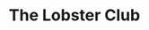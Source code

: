 ---
layout: place
title: "The Lobster Club"
permalink: /new-york/new-york/the-lobster-club.html
stateAbbr: NY
stateName: New York
cityName: New York
place_id: ChIJO3lUXPtYwokRHcU_YPcKvcY
photos:
  - name: >-
      places/ChIJO3lUXPtYwokRHcU_YPcKvcY/photos/AeeoHcJccAqzFUgBeZ6ZaFy9RwoKRi7IGOkFisXKxsBSXT6AxphLAi_iQfjAW3JqR1FFxzUBhm00RVxR5PcJX5ejZBF6HUnC47sAXZkRPbDhKEDaGzAkPjwTExbinHA7bANMxORnwandVT0183wqYNh4mGnPPEyQSwCpJpV8ZMdb-PrFKC0uA6WkGjBT9ruz8JF3WQDavfITWjOsI1FWLmW4yegtTcsSCP_PxDCggY_QDocraIV23oX7QgPppPXEwFOPFOLGMFaX2zyXjCw3B44c-ojhSta8kZXzoYywG0U-iLipKA
    widthPx: 2000
    heightPx: 1157
    authorAttributions:
      - displayName: The Lobster Club
        uri: https://maps.google.com/maps/contrib/110907355136186176857
        photoUri: >-
          https://lh3.googleusercontent.com/a-/ALV-UjV0dJaW8XzCgzmkpATpYRj-iygfH0uqUB01mlLNz4xL5sO5piE=s100-p-k-no-mo
    flagContentUri: >-
      https://www.google.com/local/imagery/report/?cb_client=maps_api_places.places_api&image_key=!1e10!2sAF1QipP-K2Ul699qVogFAlSL83cBn6LGICinPUkQE-zk&hl=en-US
    googleMapsUri: >-
      https://www.google.com/maps/place//data=!3m4!1e2!3m2!1sAF1QipP-K2Ul699qVogFAlSL83cBn6LGICinPUkQE-zk!2e10!4m2!3m1!1s0x89c258fb5c54793b:0xc6bd0af7603fc51d
  - name: >-
      places/ChIJO3lUXPtYwokRHcU_YPcKvcY/photos/AeeoHcIX_eiEQpWUVCcT5Iurek4WFgaK6LjPH7U868smiwxQIy3rCKMqTijc3O9MrgZAOhhwP8tU7UJoheoeuvmpTBKlbHyb7h88Gq6hGGHe-JdwS5OavC7__W2jVTY88nl4SJznL9nfGE5-ccg_pRVA3zFCKNdxHg81F_3j6k6EIbrr5sGdSwmb2JaPJ3HRhXXMGNmIw6iGsxdXjIFsoIaTdx-v4eixVAYy2ZDU7NWYlHJWfq3iqwt32JYf0N1mFHffKVwSAsB18JgyUvPqNwgmBWu8fRF1yjgWJqpfpFa6VJoAmQ
    widthPx: 4800
    heightPx: 3203
    authorAttributions:
      - displayName: The Lobster Club
        uri: https://maps.google.com/maps/contrib/110907355136186176857
        photoUri: >-
          https://lh3.googleusercontent.com/a-/ALV-UjV0dJaW8XzCgzmkpATpYRj-iygfH0uqUB01mlLNz4xL5sO5piE=s100-p-k-no-mo
    flagContentUri: >-
      https://www.google.com/local/imagery/report/?cb_client=maps_api_places.places_api&image_key=!1e10!2sAF1QipPkYuAvM-leOQNgTQWyre-lpBQ-4legYd_ATgJl&hl=en-US
    googleMapsUri: >-
      https://www.google.com/maps/place//data=!3m4!1e2!3m2!1sAF1QipPkYuAvM-leOQNgTQWyre-lpBQ-4legYd_ATgJl!2e10!4m2!3m1!1s0x89c258fb5c54793b:0xc6bd0af7603fc51d
  - name: >-
      places/ChIJO3lUXPtYwokRHcU_YPcKvcY/photos/AeeoHcKDKqxnJPSIyn-0Pyzq5GlAfjgIjh46SQ_itQWMxpEQw6aglsMi7wERYkwVjuAEIi2-jm2g4GMyT651guWdXZ0jzh0kXay6L37-1XoLy4X_BOFa2eqtLABmC_0spEF1_uk9GQZhozyXHGH_BFNW1pNLpGQlUWKheNkWhB0aUFfl--fiZIBxEQin0RTl7eUHAW_-SudX4PWL6pwf6gomJfcYkemsI_6ioLjZn8SdDoS6NnfW-fjaM93PgwASlEu889p-4p60mdYfmd68SdKkmjQaa0Q0YXYDbcft_aEumZuRJQ
    widthPx: 1367
    heightPx: 2048
    authorAttributions:
      - displayName: The Lobster Club
        uri: https://maps.google.com/maps/contrib/110907355136186176857
        photoUri: >-
          https://lh3.googleusercontent.com/a-/ALV-UjV0dJaW8XzCgzmkpATpYRj-iygfH0uqUB01mlLNz4xL5sO5piE=s100-p-k-no-mo
    flagContentUri: >-
      https://www.google.com/local/imagery/report/?cb_client=maps_api_places.places_api&image_key=!1e10!2sAF1QipPzurVzOfhFbR5KAVJgLu9td6tlz0bj9qOkhJ67&hl=en-US
    googleMapsUri: >-
      https://www.google.com/maps/place//data=!3m4!1e2!3m2!1sAF1QipPzurVzOfhFbR5KAVJgLu9td6tlz0bj9qOkhJ67!2e10!4m2!3m1!1s0x89c258fb5c54793b:0xc6bd0af7603fc51d
  - name: >-
      places/ChIJO3lUXPtYwokRHcU_YPcKvcY/photos/AeeoHcKxeVyt1vF9ZQjz-PBcJv4L1yUL0e8OKMh0YoyDCFaTRtI3KLyvJPQ8EXQZ_H1lJkxjK_Sm6z_8pEj_D3ktqq83AbOLEmaDBSL0QTcrH1lF-sWbhLowHQRmmgl177k5yyWQk263LFnpLGyRh4G6t9jbvdvvlu3S2q-oCOMia6fQbAsEvpV5TxXeD3ngDzkO7ObHE3B2rUpzx9cmeD61IAXlBWUWvDKZkUJAtHmquknPw2Gcv2bNvQc5ENEO7qnyGybV9qy1RTMKdzKSMcAzNQxncvvigmzTeuaQklDVobbislr8d4SuYlQ9HkMkqpDJ8H_rnj5OYRvlXExrrTCMnSX48TzERIfiIfJ4zRNzwji3nM3O267ix8meR5sO2Jpwi7_QEdH9KzYlL5LBS1HTpRWk4R9B-GaObutDig7HmPM
    widthPx: 2268
    heightPx: 4032
    authorAttributions:
      - displayName: Monifa McKenzie
        uri: https://maps.google.com/maps/contrib/111121916481926219470
        photoUri: >-
          https://lh3.googleusercontent.com/a-/ALV-UjUsUd-s9LFXx0zv0z4opqNpAhcLwgOBnqeeIzLGnIQt2FhuLuf0=s100-p-k-no-mo
    flagContentUri: >-
      https://www.google.com/local/imagery/report/?cb_client=maps_api_places.places_api&image_key=!1e10!2sCIHM0ogKEICAgIC79KXXOA&hl=en-US
    googleMapsUri: >-
      https://www.google.com/maps/place//data=!3m4!1e2!3m2!1sCIHM0ogKEICAgIC79KXXOA!2e10!4m2!3m1!1s0x89c258fb5c54793b:0xc6bd0af7603fc51d
  - name: >-
      places/ChIJO3lUXPtYwokRHcU_YPcKvcY/photos/AeeoHcJk8nvOroDesUhHcP9MPn14WrhqQuWIWop4_3pBt5iVJZOpTj9vam5cmNRB-PBlFG9ldYAqtLmkCZmkaIWP6fwJ66kFPGivLmYcAnklCQIh9TaRX29Mu2T-E4tXlx2_2C29VGXwMJblsz_kzXnVbrtK3CzOedzBY1ZLyzzpQ3EO_g0PA_S-oQrL-0tbige_datJnbOgF4JjH88R4jA0Ghk7Dz8Ev-A6mCY7XtILlA56mN_rOOm85A88MIJDT28fhk-iUeW5erDYzC37De0uzs38PrupRbRh3taWwqdKDME3U3TZfwYJvmzk4DuPEo0-nzvaT4cmu_CSumAlliCEjAG2fsJQwNtgMq1W3Y-RuRLxmAXi7aKo-8blSjOIEjIkNdiJO0H-e122ukhagSCwY9emzEb4c561W4-wfwabcAp8DA
    widthPx: 4080
    heightPx: 3072
    authorAttributions:
      - displayName: Gordon Conaway
        uri: https://maps.google.com/maps/contrib/102406248255182173386
        photoUri: >-
          https://lh3.googleusercontent.com/a-/ALV-UjV3isJ55Kv2mUDKGKLwtimXwMyb-Lm2mHKg8pqK_vRpK0eukSGkQw=s100-p-k-no-mo
    flagContentUri: >-
      https://www.google.com/local/imagery/report/?cb_client=maps_api_places.places_api&image_key=!1e10!2sCIHM0ogKEICAgIDz0KnDHw&hl=en-US
    googleMapsUri: >-
      https://www.google.com/maps/place//data=!3m4!1e2!3m2!1sCIHM0ogKEICAgIDz0KnDHw!2e10!4m2!3m1!1s0x89c258fb5c54793b:0xc6bd0af7603fc51d
  - name: >-
      places/ChIJO3lUXPtYwokRHcU_YPcKvcY/photos/AeeoHcJQYbcvEEvuhU2y9laY5DhohRaauA5lfWv90IerGy5KD65UiAvtoXkqHG-KodHeo0mOxWcyOUDGfesDu1giwbKot9L8tte82nTtHQ85L1vQ3cFE0kmdtX7eVCOhG6j_mqtf2BdXusNI5Me_BLPN8nL-HTQqUmnIdIzttI5l6-Dc1izEZE5MrnnMffe6ABVRSrWqpOKJMVgaWKAHU0m7CQ7qBa6Ag-V1_8JxEwo9ERUVL5WAfP2GzvX9FCcQafmsL8z9ezhNFrqDKA2ziP57MufLpfzoVyrdMGXEAyr03mEYqlOJ6qpKI3Fy-fyDn8rA37tkp-IJ6r4-78FeTLBf9uMqlxLzvLBFh9G-o4GjjDSj6xQR_vwbY24vTZtfZ7bE-0cffGmfCKwErkvzvWq4MsTLTrH_OAPu6gdBmnXc7M4
    widthPx: 3600
    heightPx: 4800
    authorAttributions:
      - displayName: Abdullah
        uri: https://maps.google.com/maps/contrib/105229872591470007995
        photoUri: >-
          https://lh3.googleusercontent.com/a-/ALV-UjUp7XPOYmYajMgsnmnm5A9EC4Sx3fYIxmtfH0wiRxIJfnV6JJMC=s100-p-k-no-mo
    flagContentUri: >-
      https://www.google.com/local/imagery/report/?cb_client=maps_api_places.places_api&image_key=!1e10!2sCIHM0ogKEICAgIDn-Yukfw&hl=en-US
    googleMapsUri: >-
      https://www.google.com/maps/place//data=!3m4!1e2!3m2!1sCIHM0ogKEICAgIDn-Yukfw!2e10!4m2!3m1!1s0x89c258fb5c54793b:0xc6bd0af7603fc51d
  - name: >-
      places/ChIJO3lUXPtYwokRHcU_YPcKvcY/photos/AeeoHcKc0MwlfQfj0_CLutsB4dGn4nROrEhUx1GVQaLdXECtxp9jFx-XcF09mqaw6iL7S0xYE-CzeUcXPO4iBi9isVUOO6HQ57SHYiq9d9ZKytgL3SFpBshBnEEuv7ZSI2uXAuri440kpj7Mi4-C6rbhh6FzWHEyshzM_NhXdn32sHgCxLIEaVsX5f_O1pWK0Lq79Rj-Itz7eawrhA4ZwTuinz3gv4YXMTh-KED9jNLI9uWVNWT2tC5325kI3Ni9YORr2ohyCgtvxUTc1rnKn8_GCH9FufHpcdkxvxnuJDJB2E3sK_MS7FNlNBr0No2E--h0oLglNNCR9kiGHKDZ8oa2WPdOp6QgSh6rsmSbDi-ZT-tBNr8xFmoJouaPa-LJ8p_xhoIT4S4v3DPiK_J3fm_eeBW__6Av5J8jq88AGgVLQMo
    widthPx: 4116
    heightPx: 2711
    authorAttributions:
      - displayName: Gordon Conaway
        uri: https://maps.google.com/maps/contrib/102406248255182173386
        photoUri: >-
          https://lh3.googleusercontent.com/a-/ALV-UjV3isJ55Kv2mUDKGKLwtimXwMyb-Lm2mHKg8pqK_vRpK0eukSGkQw=s100-p-k-no-mo
    flagContentUri: >-
      https://www.google.com/local/imagery/report/?cb_client=maps_api_places.places_api&image_key=!1e10!2sCIHM0ogKEICAgIDzw-n_GQ&hl=en-US
    googleMapsUri: >-
      https://www.google.com/maps/place//data=!3m4!1e2!3m2!1sCIHM0ogKEICAgIDzw-n_GQ!2e10!4m2!3m1!1s0x89c258fb5c54793b:0xc6bd0af7603fc51d
  - name: >-
      places/ChIJO3lUXPtYwokRHcU_YPcKvcY/photos/AeeoHcKY5oV6XZQmmYAm2wa9eawm-kt9Y_y343vJuNkyVVT5uflxhJrnF5vu_EsUMVZst8_gjnz0XzUEwCv0itFRuoeVkntccbbAGdj1G2oHHQ-rJL7cqpctMv9cvdwJxW9m-mvESCm-VKcvSPo7IK5V3CuZJce9J-6-PEMCZ4pUQiw5e_zWAmcqGNZNVE9Yl9EiunxJgO654IHMmHeSWhSd2jPoWAstQbhwBE3H87Sy7h0iM6K6zJbiMRZt7hJ7uE_BJFz4BA53w-R9tEfqnwxpPoUmnGbgpIlfmqBnIAN5W4uZxbLbS7NZB_oaUXVemambHOiO1z6ekKR3FwFaK_zNbYv7yffL5j3kQdbhCfS6LGjFgMV5NLAEZZs_-1bKdvIidQCFdEjz8uYWagZFUzWa8PsOtVOZiy_fFSSYEq8hACbdwZzW
    widthPx: 4000
    heightPx: 3000
    authorAttributions:
      - displayName: B. Gregory
        uri: https://maps.google.com/maps/contrib/107681952692829995775
        photoUri: >-
          https://lh3.googleusercontent.com/a/ACg8ocIEW8Yt3kkdjuk10ADim9nfItaIQoZdCXteSyUjaj9ev7cM4g=s100-p-k-no-mo
    flagContentUri: >-
      https://www.google.com/local/imagery/report/?cb_client=maps_api_places.places_api&image_key=!1e10!2sCIHM0ogKEICAgIC54ZKIwQE&hl=en-US
    googleMapsUri: >-
      https://www.google.com/maps/place//data=!3m4!1e2!3m2!1sCIHM0ogKEICAgIC54ZKIwQE!2e10!4m2!3m1!1s0x89c258fb5c54793b:0xc6bd0af7603fc51d
  - name: >-
      places/ChIJO3lUXPtYwokRHcU_YPcKvcY/photos/AeeoHcKdFqFvKtlU9mOQDcDcrmXuvwUeWfo3M_D_zprpZDd0s0tYAXB_gZBeK_fvI3-9btTFoCQgLfca16Ks5L4HhYq3BQBhkOr1E9LTh69SpTA6Z2kIB7CMxxGJDUwXr0RsRSIwylq6anVdGfP9qmzfEuUcpDOzZxDbdSPozHNro0IkyH6O0TTO9jkhQtEddk47uERo709yeQyJi3r7Q03P3_jSRKKO_9aSe69F0ZLMgm-Zwo1bqWdTVXvEepmynoSNGAHZ0CinT5ocogN9KmjopOGcVi0iEUiX2dFSz7YBXHJdt_bOmwwQBen-iOmZemYaaMM57CjVqQtijp2dQAI4IEg6EwVPJHqLrJAhhD2iCzRUb0jp71MwzitCI5RuW3k7f1BpRGA3SHZhDr2lJ3KfjDwaOVOgByl6LXdiw_pktzEj00Z-
    widthPx: 4800
    heightPx: 3600
    authorAttributions:
      - displayName: Angela Kim
        uri: https://maps.google.com/maps/contrib/115818915195362125783
        photoUri: >-
          https://lh3.googleusercontent.com/a-/ALV-UjVkGi6_keVQnpM8rgEwikBx02GDnGoxYQh_05H8KPSCLEIcXDaE=s100-p-k-no-mo
    flagContentUri: >-
      https://www.google.com/local/imagery/report/?cb_client=maps_api_places.places_api&image_key=!1e10!2sCIHM0ogKEICAgMCAvMqOlwE&hl=en-US
    googleMapsUri: >-
      https://www.google.com/maps/place//data=!3m4!1e2!3m2!1sCIHM0ogKEICAgMCAvMqOlwE!2e10!4m2!3m1!1s0x89c258fb5c54793b:0xc6bd0af7603fc51d
  - name: >-
      places/ChIJO3lUXPtYwokRHcU_YPcKvcY/photos/AeeoHcIeZl4_YTAB6kM2qk-ejvsBqNYlFkUs4RkhqlrKNwD4jazpuw9xerJW1lIGzDNaB5js8UDrflODhbt1X_oyeleXgsfMIMm5OvjfscFvmZqWPgAVMonM0pLPAQbnXf5zzAGt1h0rK9TMVFk37w1LtAWNi5wQxnXQUosThFynpWm6I00B0CXwyfDkOsPiIpKpqWQxTCbI67A5_3_8s0u5OqzOtM27ICb1Xwmn0ZM5ilj3I_4AyQT3dNEIbTppomFMcys4KzwaLel-x_au8qEaHenICfYPyOOQyw4haQPKLh4BvCtWl5PvkEgJWSv_6Sb6-CkLU2EJoWujf5K3iR7XB7OKK9g6lkCNUpMpkDDnT8VaWxXIr_mx1h7L9BsrbxALddlGhW4eJHpk4mm4z2s26q-y-pBMWK_-Gyq1l_rCVh4
    widthPx: 3600
    heightPx: 4800
    authorAttributions:
      - displayName: Angela Kim
        uri: https://maps.google.com/maps/contrib/115818915195362125783
        photoUri: >-
          https://lh3.googleusercontent.com/a-/ALV-UjVkGi6_keVQnpM8rgEwikBx02GDnGoxYQh_05H8KPSCLEIcXDaE=s100-p-k-no-mo
    flagContentUri: >-
      https://www.google.com/local/imagery/report/?cb_client=maps_api_places.places_api&image_key=!1e10!2sCIHM0ogKEICAgMCAvMqOZw&hl=en-US
    googleMapsUri: >-
      https://www.google.com/maps/place//data=!3m4!1e2!3m2!1sCIHM0ogKEICAgMCAvMqOZw!2e10!4m2!3m1!1s0x89c258fb5c54793b:0xc6bd0af7603fc51d
address: 98 E 53rd St, New York, NY 10022, USA
street: 98 E 53rd St
city: New York
state: NY
zip: '10022'
country: USA
neighborhood: null
latitude: '40.758513'
longitude: '-73.971885'
accessibility_options:
  wheelchairAccessibleEntrance: true
  wheelchairAccessibleRestroom: true
  wheelchairAccessibleSeating: true
business_status: OPERATIONAL
name: The Lobster Club
google_maps_links:
  directionsUri: >-
    https://www.google.com/maps/dir//''/data=!4m7!4m6!1m1!4e2!1m2!1m1!1s0x89c258fb5c54793b:0xc6bd0af7603fc51d!3e0
  placeUri: https://maps.google.com/?cid=14320614447696037149
  writeAReviewUri: >-
    https://www.google.com/maps/place//data=!4m3!3m2!1s0x89c258fb5c54793b:0xc6bd0af7603fc51d!12e1
  reviewsUri: >-
    https://www.google.com/maps/place//data=!4m4!3m3!1s0x89c258fb5c54793b:0xc6bd0af7603fc51d!9m1!1b1
  photosUri: >-
    https://www.google.com/maps/place//data=!4m3!3m2!1s0x89c258fb5c54793b:0xc6bd0af7603fc51d!10e5
primary_type: Japanese Restaurant
opening_hours:
  regular: null
  current: null
secondary_opening_hours:
  regular:
    weekdayDescriptions: null
    type: null
  current:
    weekdayDescriptions: null
    type: null
phone: (212) 254-3000
price_level: PRICE_LEVEL_VERY_EXPENSIVE
price_range: $100 &ndash; & up
rating: '4.4'
rating_count: 351
website: http://www.thelobsterclub.com//?utm_medium=Click&utm_source=GoogleMyBusiness
description: >-
  High-end Japanese locale serving sushi & teppanyaki dishes in a sophisticated,
  lounge-style setting.
reviews:
  - name: >-
      places/ChIJO3lUXPtYwokRHcU_YPcKvcY/reviews/ChdDSUhNMG9nS0VJQ0FnTUNBdklyWTJnRRAB
    relativePublishTimeDescription: 2 months ago
    rating: 5
    text:
      text: >-
        Fully enjoyed my birthday dinner here with my family. The service was
        attentive and warm, the ambiance wonderful and the meal was memorable!
        We really enjoyed the lobster, cucumbers, the sweet potatoes, and the
        steak (we actually loved the strip steak more than the tomahawk). Do NOT
        skip the dessert - wow I still dream of the pineapple shaved ice (the
        flavors rotate).
      languageCode: en
    originalText:
      text: >-
        Fully enjoyed my birthday dinner here with my family. The service was
        attentive and warm, the ambiance wonderful and the meal was memorable!
        We really enjoyed the lobster, cucumbers, the sweet potatoes, and the
        steak (we actually loved the strip steak more than the tomahawk). Do NOT
        skip the dessert - wow I still dream of the pineapple shaved ice (the
        flavors rotate).
      languageCode: en
    authorAttribution:
      displayName: Angela Kim
      uri: https://www.google.com/maps/contrib/115818915195362125783/reviews
      photoUri: >-
        https://lh3.googleusercontent.com/a-/ALV-UjVkGi6_keVQnpM8rgEwikBx02GDnGoxYQh_05H8KPSCLEIcXDaE=s128-c0x00000000-cc-rp-mo-ba4
    publishTime: '2025-01-30T06:43:26.161306Z'
    flagContentUri: >-
      https://www.google.com/local/review/rap/report?postId=ChdDSUhNMG9nS0VJQ0FnTUNBdklyWTJnRRAB&d=17924085&t=1
    googleMapsUri: >-
      https://www.google.com/maps/reviews/data=!4m6!14m5!1m4!2m3!1sChdDSUhNMG9nS0VJQ0FnTUNBdklyWTJnRRAB!2m1!1s0x89c258fb5c54793b:0xc6bd0af7603fc51d
  - name: >-
      places/ChIJO3lUXPtYwokRHcU_YPcKvcY/reviews/ChZDSUhNMG9nS0VJQ0FnSUNYM0wyU2NnEAE
    relativePublishTimeDescription: 6 months ago
    rating: 5
    text:
      text: >-
        I recently had the pleasure of dining at an exceptional Japanese
        restaurant, and it was an unforgettable experience!


        We kicked off the evening at the bar with a refreshing Lychee Martini,
        which set the tone for the night. Once our entire party arrived, we
        moved to a lovely table and ordered a variety of dishes. Every single
        item we tried was absolutely delightful—I loved them all!


        Our sommelier was fantastic and recommended the perfect bottle of sake
        that paired beautifully with our meal.


        I can't wait to return to this gem of a restaurant! Highly recommend it
        to anyone looking for an amazing Japanese dining experience!
      languageCode: en
    originalText:
      text: >-
        I recently had the pleasure of dining at an exceptional Japanese
        restaurant, and it was an unforgettable experience!


        We kicked off the evening at the bar with a refreshing Lychee Martini,
        which set the tone for the night. Once our entire party arrived, we
        moved to a lovely table and ordered a variety of dishes. Every single
        item we tried was absolutely delightful—I loved them all!


        Our sommelier was fantastic and recommended the perfect bottle of sake
        that paired beautifully with our meal.


        I can't wait to return to this gem of a restaurant! Highly recommend it
        to anyone looking for an amazing Japanese dining experience!
      languageCode: en
    authorAttribution:
      displayName: Helena
      uri: https://www.google.com/maps/contrib/107543237852818983114/reviews
      photoUri: >-
        https://lh3.googleusercontent.com/a-/ALV-UjX3z7beeyWIR_edVjbn68PudULbTod1lGoXbxhSW3yaNa_8YQPqjw=s128-c0x00000000-cc-rp-mo-ba4
    publishTime: '2024-10-14T07:07:47.783623Z'
    flagContentUri: >-
      https://www.google.com/local/review/rap/report?postId=ChZDSUhNMG9nS0VJQ0FnSUNYM0wyU2NnEAE&d=17924085&t=1
    googleMapsUri: >-
      https://www.google.com/maps/reviews/data=!4m6!14m5!1m4!2m3!1sChZDSUhNMG9nS0VJQ0FnSUNYM0wyU2NnEAE!2m1!1s0x89c258fb5c54793b:0xc6bd0af7603fc51d
  - name: >-
      places/ChIJO3lUXPtYwokRHcU_YPcKvcY/reviews/ChdDSUhNMG9nS0VJQ0FnSUNYdTZMLXlRRRAB
    relativePublishTimeDescription: 5 months ago
    rating: 3
    text:
      text: >-
        I heard the wagyu sandwich is good but plan to spend about $60 for it.
        The garlic fried rice was salty. You need to make a reservation for
        dinner. Dress code is smart casual.
      languageCode: en
    originalText:
      text: >-
        I heard the wagyu sandwich is good but plan to spend about $60 for it.
        The garlic fried rice was salty. You need to make a reservation for
        dinner. Dress code is smart casual.
      languageCode: en
    authorAttribution:
      displayName: Pavee Suvagondha
      uri: https://www.google.com/maps/contrib/104010402960748502178/reviews
      photoUri: >-
        https://lh3.googleusercontent.com/a-/ALV-UjVC9lHWhbAdi6wMuZyNxScDQBaVKWIXsnJaTg9ozz_YowahYN4=s128-c0x00000000-cc-rp-mo-ba5
    publishTime: '2024-10-20T23:58:32.172712Z'
    flagContentUri: >-
      https://www.google.com/local/review/rap/report?postId=ChdDSUhNMG9nS0VJQ0FnSUNYdTZMLXlRRRAB&d=17924085&t=1
    googleMapsUri: >-
      https://www.google.com/maps/reviews/data=!4m6!14m5!1m4!2m3!1sChdDSUhNMG9nS0VJQ0FnSUNYdTZMLXlRRRAB!2m1!1s0x89c258fb5c54793b:0xc6bd0af7603fc51d
  - name: >-
      places/ChIJO3lUXPtYwokRHcU_YPcKvcY/reviews/ChZDSUhNMG9nS0VJQ0FnSURuLVl1a2J3EAE
    relativePublishTimeDescription: 6 months ago
    rating: 3
    text:
      text: >-
        Overall, very high highs and low lows.


        The good: I LOVED the truffle Wagyu sandwich! The flavors were perfectly
        balanced and the meat was soft, tender, and juicy that was wedged
        between two thin and buttery slices of bread.


        The bad: basically everything else. The service was slow and the other
        dishes were not at all flavorful enough to justify their price points.
        The tuna and chiles dish didn’t make sense to me as a whole, but the
        tuna itself was good. The yuzu black bass was even worse as it had no
        color, very light flavors, and served with disappointingly bland
        vegetables. The service was also a bit slow as it took nearly 35 minutes
        to get the tuna appetizer. To top it all off, something I ate didn’t sit
        well and now I’m spending a majority of my afternoon in the bathroom


        Overall, pretty disappointed considering the amount I spent on these
        three dishes went above $150
      languageCode: en
    originalText:
      text: >-
        Overall, very high highs and low lows.


        The good: I LOVED the truffle Wagyu sandwich! The flavors were perfectly
        balanced and the meat was soft, tender, and juicy that was wedged
        between two thin and buttery slices of bread.


        The bad: basically everything else. The service was slow and the other
        dishes were not at all flavorful enough to justify their price points.
        The tuna and chiles dish didn’t make sense to me as a whole, but the
        tuna itself was good. The yuzu black bass was even worse as it had no
        color, very light flavors, and served with disappointingly bland
        vegetables. The service was also a bit slow as it took nearly 35 minutes
        to get the tuna appetizer. To top it all off, something I ate didn’t sit
        well and now I’m spending a majority of my afternoon in the bathroom


        Overall, pretty disappointed considering the amount I spent on these
        three dishes went above $150
      languageCode: en
    authorAttribution:
      displayName: Abdullah
      uri: https://www.google.com/maps/contrib/105229872591470007995/reviews
      photoUri: >-
        https://lh3.googleusercontent.com/a-/ALV-UjUp7XPOYmYajMgsnmnm5A9EC4Sx3fYIxmtfH0wiRxIJfnV6JJMC=s128-c0x00000000-cc-rp-mo-ba6
    publishTime: '2024-10-07T18:43:48.568281Z'
    flagContentUri: >-
      https://www.google.com/local/review/rap/report?postId=ChZDSUhNMG9nS0VJQ0FnSURuLVl1a2J3EAE&d=17924085&t=1
    googleMapsUri: >-
      https://www.google.com/maps/reviews/data=!4m6!14m5!1m4!2m3!1sChZDSUhNMG9nS0VJQ0FnSURuLVl1a2J3EAE!2m1!1s0x89c258fb5c54793b:0xc6bd0af7603fc51d
  - name: >-
      places/ChIJO3lUXPtYwokRHcU_YPcKvcY/reviews/ChdDSUhNMG9nS0VJQ0FnSUQ3b01ESXlnRRAB
    relativePublishTimeDescription: 7 months ago
    rating: 3
    text:
      text: >-
        I was expecting so much more from this establishment, especially since
        it’s part of the Major Food Group. Don’t be mislead by it as it doesn’t
        offer the Carbone or The Grill level of experience.


        Not only it was half empty on a Saturday night around 8pm, the food was
        well below my expectations. There’s literally not a single thing we had
        I would want to come back for.


        The wine list extensive though.


        But I’m not coming back.
      languageCode: en
    originalText:
      text: >-
        I was expecting so much more from this establishment, especially since
        it’s part of the Major Food Group. Don’t be mislead by it as it doesn’t
        offer the Carbone or The Grill level of experience.


        Not only it was half empty on a Saturday night around 8pm, the food was
        well below my expectations. There’s literally not a single thing we had
        I would want to come back for.


        The wine list extensive though.


        But I’m not coming back.
      languageCode: en
    authorAttribution:
      displayName: Ervin Strnisnik
      uri: https://www.google.com/maps/contrib/117324223492810986836/reviews
      photoUri: >-
        https://lh3.googleusercontent.com/a-/ALV-UjV-8D0U5TYklPIil0g26JUckrwtkvXjWH87YY0mO4kdS70AFPCZ=s128-c0x00000000-cc-rp-mo-ba5
    publishTime: '2024-08-20T02:13:06.219462Z'
    flagContentUri: >-
      https://www.google.com/local/review/rap/report?postId=ChdDSUhNMG9nS0VJQ0FnSUQ3b01ESXlnRRAB&d=17924085&t=1
    googleMapsUri: >-
      https://www.google.com/maps/reviews/data=!4m6!14m5!1m4!2m3!1sChdDSUhNMG9nS0VJQ0FnSUQ3b01ESXlnRRAB!2m1!1s0x89c258fb5c54793b:0xc6bd0af7603fc51d
parking_options: null
payment_options:
  acceptsCreditCards: true
  acceptsDebitCards: true
  acceptsCashOnly: false
  acceptsNfc: true
allow_dogs: null
curbside_pickup: null
delivery: true
dine_in: true
good_for_children: false
good_for_groups: true
good_for_sports: false
live_music: false
menu_for_children: false
outdoor_seating: false
reservable: true
restroom: true
serves_beer: true
serves_breakfast: false
serves_brunch: false
serves_cocktails: true
serves_coffee: true
serves_dinner: true
serves_dessert: true
serves_lunch: true
serves_vegetarian_food: null
serves_wine: true
takeout: true

---
